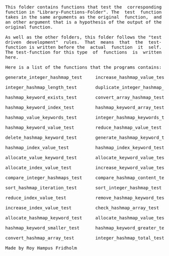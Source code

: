 
<pre>
This folder contains functions that test the  corresponding
function in "Library-Functions-Folder". The  test  function
takes in the same arguments as the original  function,  and
an other argument that is a hypothesis of the output of the
original function.

As well as the other folders, this folder follows the "test
driven  development"  rules.  That  means  that  the  test-
function is written before the  actual  function  it  self.
The test-function for this type  of  functions  is  written
here.

Here is a list of the functions that the programs contains:

generate_integer_hashmap_test     increase_hashmap_value_test

integer_hashmap_length_test       duplicate_integer_hashmap_test

hashmap_keyword_exists_test       convert_array_hashmap_test

hashmap_keyword_index_test        hashmap_keyword_array_test

hashmap_value_keywords_test       integer_hashmap_keywords_test

hashmap_keyword_value_test        reduce_hashmap_value_test

delete_hashmap_keyword_test       generate_hashmap_keyword_test

hashmap_index_value_test          hashmap_index_keyword_test

allocate_value_keyword_test       allocate_keyword_value_test

allocate_index_value_test         increase_keyword_value_test

compare_integer_hashmaps_test     compare_hashmap_content_test

sort_hashmap_iteration_test       sort_integer_hashmap_test

reduce_index_value_test           remove_hashmap_keyword_test

increase_index_value_test         check_hashmap_array_test

allocate_hashmap_keyword_test     allocate_hashmap_value_test

hashmap_keyword_smaller_test      hashmap_keyword_greater_test

convert_hashmap_array_test        integer_hashmap_total_test

Made by Roy Hampus Fridholm
</pre>
